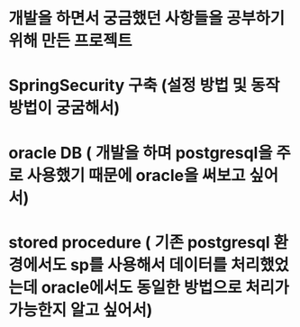 # 개발을 하면서 궁금했던 사항들을 공부하기 위해 만든 프로젝트
# SpringSecurity 구축 (설정 방법 및 동작 방법이 궁굼해서)
# oracle DB ( 개발을 하며 postgresql을 주로 사용했기 때문에 oracle을 써보고 싶어서)
# stored procedure ( 기존 postgresql 환경에서도 sp를 사용해서 데이터를 처리했었는데 oracle에서도 동일한 방법으로 처리가 가능한지 알고 싶어서)
